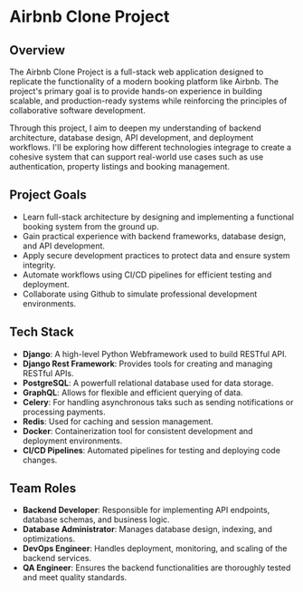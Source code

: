 <!-- AIRBNB CLONE -->

# Airbnb Clone Project

<!-- Overview of project -->
## Overview
The Airbnb Clone Project is a full-stack web application designed to replicate the functionality of a modern booking platform like Airbnb. The project's primary goal is to provide hands-on experience in building scalable, and production-ready systems while reinforcing the principles of collaborative software development.

Through this project, I aim to deepen my understanding of backend architecture, database design, API development, and deployment workflows. I'll be exploring how different technologies integrage to create a cohesive system that can support real-world use cases such as use authentication, property listings and booking management.

<!-- Project goals -->
## Project Goals
- Learn full-stack architecture by designing and implementing a functional booking system from the ground up.
- Gain practical experience with backend frameworks, database design, and API development.
- Apply secure development practices to protect data and ensure system integrity.
- Automate workflows using CI/CD pipelines for efficient testing and deployment.
- Collaborate using Github to simulate professional development environments.

<!-- Tech stach -->
## Tech Stack
- **Django**: A high-level Python Webframework used to build RESTful API.
- **Django Rest Framework**: Provides tools for creating and managing RESTful APIs.
- **PostgreSQL**: A powerfull relational database used for data storage.
- **GraphQL**: Allows for flexible and efficient querying of data.
- **Celery**: For handling asynchronous taks such as sending notifications or processing payments.
- **Redis**: Used for caching and session management.
- **Docker**: Containerization tool for consistent development and deployment environments.
- **CI/CD Pipelines**: Automated pipelines for testing and deploying code changes.

<!-- Team roles -->
## Team Roles
- **Backend Developer**: Responsible for implementing API endpoints, database schemas, and business logic.
- **Database Administrator**: Manages database design, indexing, and optimizations.
- **DevOps Engineer**: Handles deployment, monitoring, and scaling of the backend services.
- **QA Engineer**: Ensures the backend functionalities are thoroughly tested and meet quality standards.
